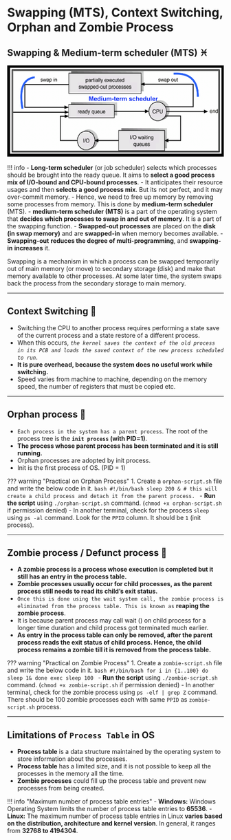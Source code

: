 # Swapping (MTS), Context Switching, Orphan and Zombie Process

## Swapping & Medium-term scheduler (MTS) ♓️

![medium term scheduler](../../../images/os/medium-term-scheduler.png)

!!! info
    - **Long-term scheduler** (or job scheduler) selects which processes should be brought into the ready queue. It aims to **select a good process mix of I/O-bound and CPU-bound processes**.
    - It anticipates their resource usages and then **selects a good process mix**. But its not perfect, and it may over-commit memory. 
    - Hence, we need to free up memory by removing some processes from memory. This is done by **medium-term scheduler** (MTS).
    - **medium-term scheduler (MTS)** is a part of the operating system that **decides which processes to swap in and out of memory**. It is a part of the swapping function.
    - **Swapped-out processes** are placed on the **disk (in swap memory)** and are **swapped-in** when memory becomes available.
    - **Swapping-out** **reduces the degree of multi-programming**, and **swapping-in** **increases** it.

Swapping is a mechanism in which a process can be swapped temporarily out of main memory (or move) to secondary storage (disk) and make that memory available to other processes. At some later time, the system swaps back the process from the secondary storage to main memory.

---

## Context Switching 🔄

- Switching the CPU to another process requires performing a state save of the current process and a state restore of a different process.
- When this occurs, *`the kernel saves the context of the old process in its PCB and loads the saved context of the new process scheduled to run`*.
- **It is pure overhead, because the system does no useful work while switching.**
- Speed varies from machine to machine, depending on the memory speed, the number of registers that must be copied etc.

---

## Orphan process 🧒

- `Each process in the system has a parent process`. The root of the process tree is the **`init process` (with PID=1)**.
- **The process whose parent process has been terminated and it is still running.**
- Orphan processes are adopted by init process.
- Init is the first process of OS. (PID = 1)

??? warning "Practical on Orphan Process"
    1. Create a `orphan-script.sh` file and write the below code in it.
    ```bash
    #!/bin/bash
    sleep 200 & # this will create a child process and detach it from the parent process.
    ```
    - **Run the script** using `./orphan-script.sh` command. (`chmod +x orphan-script.sh` if permission denied)
    - In another terminal, check for the process `sleep` using `ps -al` command. Look for the `PPID` column. It should be `1` (init process).

---

## Zombie process / Defunct process 🧟

- **A zombie process is a process whose execution is completed but it still has an entry in the process table.**
- **Zombie processes usually occur for child processes, as the parent process still needs to read its child’s exit status.**
- `Once this is done using the wait system call, the zombie process is eliminated from the process table. This is known as` **reaping the zombie process**.
- It is because parent process may call wait () on child process for a longer time duration and child process got terminated much earlier.
- **As entry in the process table can only be removed, after the parent process reads the exit status of child process. Hence, the child process remains a zombie till it is removed from the process table.**

??? warning "Practical on Zombie Process"
    1. Create a `zombie-script.sh` file and write the below code in it.
    ```bash
    #!/bin/bash
    for i in {1..100}
    do
        sleep 1&
    done
    exec sleep 100
    ```
    - **Run the script** using `./zombie-script.sh` command. (`chmod +x zombie-script.sh` if permission denied)
    - In another terminal, check for the zombie process using `ps -elf | grep Z` command. There should be 100 zombie processes each with same `PPID` as `zombie-script.sh` process.

---

## Limitations of `Process Table` in OS

- **Process table** is a data structure maintained by the operating system to store information about the processes.
- **Process table** has a limited size, and it is not possible to keep all the processes in the memory all the time.
- **Zombie processes** could fill up the process table and prevent new processes from being created.

!!! info "Maximum number of process table entries"
    - **Windows:** Windows Operating System limits the number of process table entries to **65536**.
    - **Linux:** The maximum number of process table entries in Linux **varies based on the distribution, architecture and kernel version**. In general, it ranges from **32768 to 4194304**.
